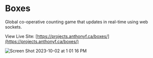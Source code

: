 # Boxes

Global co-operative counting game that updates in real-time using web sockets.

View Live Site: [https://projects.anthonyf.ca/boxes/](https://projects.anthonyf.ca/boxes/)

![Screen Shot 2023-10-02 at 1 01 16 PM](https://github.com/feliser/Boxes/assets/37637640/8a18989d-579e-4d10-9f2e-1688a6b577ae)

